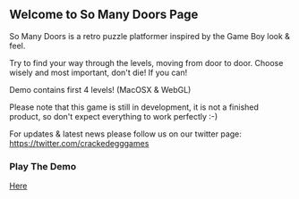 ## Welcome to So Many Doors Page

<!--You can use the [editor on GitHub](https://github.com/uareurapid/somanydoors/edit/master/README.md) to maintain and preview the content for your website in Markdown files.-->
So Many Doors is a retro puzzle platformer inspired by the Game Boy look & feel.

Try to find your way through the levels, moving from door to door. Choose wisely and most important, don't die! If you can!

Demo contains first 4 levels! (MacOSX & WebGL)

Please note that this game is still in development, it is not a finished product, so don't expect everything to work perfectly :-)

For updates & latest news please follow us on our twitter page: https://twitter.com/crackedegggames 

<!--Whenever you commit to this repository, GitHub Pages will run [Jekyll](https://jekyllrb.com/) to rebuild the pages in your site, from the content in your Markdown files.-->

### Play The Demo

<a href="/SoManyDoors/index.html">Here</a>

<!-- Markdown is a lightweight and easy-to-use syntax for styling your writing. It includes conventions for-->

<!--```markdown-->
<!-- Syntax highlighted code block

# Header 1
## Header 2
### Header 3

- Bulleted
- List

1. Numbered
2. List

**Bold** and _Italic_ and `Code` text

[Link](url) and ![Image](src)
```

<!-- For more details see [GitHub Flavored Markdown](https://guides.github.com/features/mastering-markdown/).

### Jekyll Themes

Your Pages site will use the layout and styles from the Jekyll theme you have selected in your [repository settings](https://github.com/uareurapid/somanydoors/settings). The name of this theme is saved in the Jekyll `_config.yml` configuration file.

### Support or Contact

Having trouble with Pages? Check out our [documentation](https://help.github.com/categories/github-pages-basics/) or [contact support](https://github.com/contact) and we’ll help you sort it out.-->
